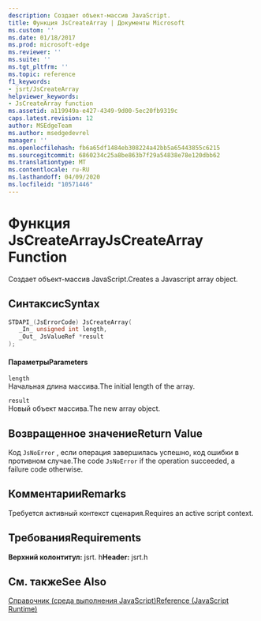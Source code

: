 ```yaml
---
description: Создает объект-массив JavaScript.
title: Функция JsCreateArray | Документы Microsoft
ms.custom: ''
ms.date: 01/18/2017
ms.prod: microsoft-edge
ms.reviewer: ''
ms.suite: ''
ms.tgt_pltfrm: ''
ms.topic: reference
f1_keywords:
- jsrt/JsCreateArray
helpviewer_keywords:
- JsCreateArray function
ms.assetid: a119949a-e427-4349-9d00-5ec20fb9319c
caps.latest.revision: 12
author: MSEdgeTeam
ms.author: msedgedevrel
manager: ''
ms.openlocfilehash: fb6a65df1484eb308224a42bb5a65443855c6215
ms.sourcegitcommit: 6860234c25a8be863b7f29a54838e78e120dbb62
ms.translationtype: MT
ms.contentlocale: ru-RU
ms.lasthandoff: 04/09/2020
ms.locfileid: "10571446"
---
```

# <span data-ttu-id="b521f-103">Функция JsCreateArray</span><span class="sxs-lookup"><span data-stu-id="b521f-103">JsCreateArray Function</span></span>
<span data-ttu-id="b521f-104">Создает объект-массив JavaScript.</span><span class="sxs-lookup"><span data-stu-id="b521f-104">Creates a Javascript array object.</span></span>  
  
## <span data-ttu-id="b521f-105">Синтаксис</span><span class="sxs-lookup"><span data-stu-id="b521f-105">Syntax</span></span>  
  
```cpp  
STDAPI_(JsErrorCode) JsCreateArray(  
   _In_ unsigned int length,  
   _Out_ JsValueRef *result  
);  
```  
  
#### <span data-ttu-id="b521f-106">Параметры</span><span class="sxs-lookup"><span data-stu-id="b521f-106">Parameters</span></span>  
 `length`  
 <span data-ttu-id="b521f-107">Начальная длина массива.</span><span class="sxs-lookup"><span data-stu-id="b521f-107">The initial length of the array.</span></span>  
  
 `result`  
 <span data-ttu-id="b521f-108">Новый объект массива.</span><span class="sxs-lookup"><span data-stu-id="b521f-108">The new array object.</span></span>  
  
## <span data-ttu-id="b521f-109">Возвращенное значение</span><span class="sxs-lookup"><span data-stu-id="b521f-109">Return Value</span></span>  
 <span data-ttu-id="b521f-110">Код `JsNoError` , если операция завершилась успешно, код ошибки в противном случае.</span><span class="sxs-lookup"><span data-stu-id="b521f-110">The code `JsNoError` if the operation succeeded, a failure code otherwise.</span></span>  
  
## <span data-ttu-id="b521f-111">Комментарии</span><span class="sxs-lookup"><span data-stu-id="b521f-111">Remarks</span></span>  
 <span data-ttu-id="b521f-112">Требуется активный контекст сценария.</span><span class="sxs-lookup"><span data-stu-id="b521f-112">Requires an active script context.</span></span>  
  
## <span data-ttu-id="b521f-113">Требования</span><span class="sxs-lookup"><span data-stu-id="b521f-113">Requirements</span></span>  
 <span data-ttu-id="b521f-114">**Верхний колонтитул:** jsrt. h</span><span class="sxs-lookup"><span data-stu-id="b521f-114">**Header:** jsrt.h</span></span>  
  
## <span data-ttu-id="b521f-115">См. также</span><span class="sxs-lookup"><span data-stu-id="b521f-115">See Also</span></span>  
 [<span data-ttu-id="b521f-116">Справочник (среда выполнения JavaScript)</span><span class="sxs-lookup"><span data-stu-id="b521f-116">Reference (JavaScript Runtime)</span></span>](../chakra-hosting/reference-javascript-runtime.md)